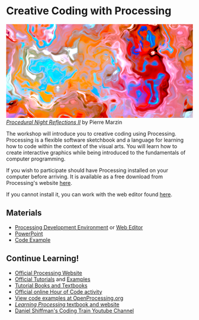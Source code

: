 # Creative Coding with Processing

![*Procedural Night Reflections* by Pierre Marzin](./procedural_night.png)
[*Procedural Night Reflections II*](https://www.openprocessing.org/sketch/623979) by Pierre Marzin

The workshop will introduce you to creative coding using Processing.  Processing is a flexible software sketchbook and a language for learning how to code within the context of the visual arts.  You will learn how to create interactive graphics while being introduced to the fundamentals of computer programming.  

If you wish to participate should have Processing installed on your computer before arriving.  It is available as a free download from Processing's website [here](https://processing.org/download).

If you cannot install it, you can work with the web editor found [here](https://hello.processing.org/editor).

## Materials

- [Processing Development Environment](https://processing.org/download) or [Web Editor](https://hello.processing.org/editor)
- [PowerPoint](./creative_coding_in_processing.pptx)
- [Code Example](./circles.zip)

## Continue Learning!
- [Official Processing Website](https://processing.org)
- [Official Tutorials](https://processing.org/tutorials/) and [Examples](https://processing.org/examples/)
- [Tutorial Books and Textbooks](https://processing.org/books/)
- [Official online Hour of Code activity](https://hello.processing.org)
- [View code examples at OpenProcessing.org](https://openprocessing.org)
- [*Learning Processing* textbook and website](http://learningprocessing.com)
- [Daniel Shiffman's Coding Train Youtube Channel](https://www.youtube.com/channel/UCvjgXvBlbQiydffZU7m1_aw)
